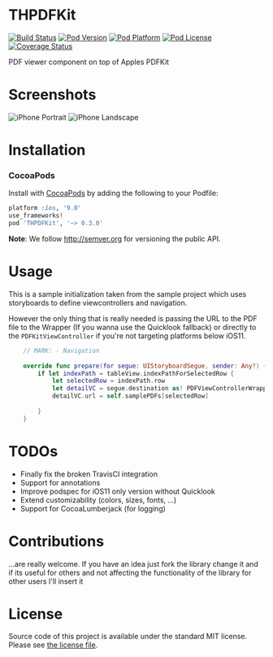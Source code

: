 THPDFKit
===

[![Build Status](https://travis-ci.org/hons82/THPDFKit.png)](https://travis-ci.org/hons82/THPDFKit)
[![Pod Version](http://img.shields.io/cocoapods/v/THPDFKit.svg?style=flat)](http://cocoadocs.org/docsets/THPDFKit/)
[![Pod Platform](http://img.shields.io/cocoapods/p/THPDFKit.svg?style=flat)](http://cocoadocs.org/docsets/THPDFKit/)
[![Pod License](http://img.shields.io/cocoapods/l/THPDFKit.svg?style=flat)](http://opensource.org/licenses/MIT)
[![Coverage Status](https://coveralls.io/repos/hons82/THPDFKit/badge.svg)](https://coveralls.io/r/hons82/THPDFKit)

PDF viewer component on top of Apples PDFKit

# Screenshots

![iPhone Portrait](/Screenshots/Screenshot1.png?raw=true)
![iPhone Landscape](/Screenshots/Screenshot2.png?raw=true)

# Installation

### CocoaPods

Install with [CocoaPods](http://cocoapods.org) by adding the following to your Podfile:

``` ruby
platform :ios, '9.0'
use_frameworks!
pod 'THPDFKit', '~> 0.3.0'
```

**Note**: We follow http://semver.org for versioning the public API.

# Usage

This is a sample initialization taken from the sample project which uses storyboards to define viewcontrollers and navigation. 

However the only thing that is really needed is passing the URL to the PDF file to the Wrapper (If you wanna use the Quicklook fallback) or directly to the `PDFKitViewController` if you're not targeting platforms below iOS11.

```swift
    // MARK: - Navigation
    
    override func prepare(for segue: UIStoryboardSegue, sender: Any?) {
        if let indexPath = tableView.indexPathForSelectedRow {
            let selectedRow = indexPath.row
            let detailVC = segue.destination as! PDFViewControllerWrapper
            detailVC.url = self.samplePDFs[selectedRow]
            
        }
    }
```
# TODOs

- Finally fix the broken TravisCI integration
- Support for annotations
- Improve podspec for iOS11 only version without Quicklook
- Extend customizability (colors, sizes, fonts, ...)
- Support for CocoaLumberjack (for logging)

# Contributions

...are really welcome. If you have an idea just fork the library change it and if its useful for others and not affecting the functionality of the library for other users I'll insert it

# License

Source code of this project is available under the standard MIT license. Please see [the license file](LICENSE.md).